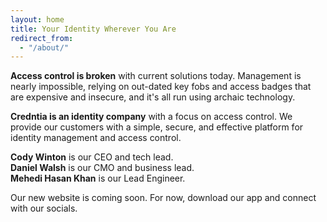 ```yaml
---
layout: home
title: Your Identity Wherever You Are
redirect_from:
  - "/about/"
---
```


**Access control is broken** with current solutions today.
Management is nearly impossible, relying on out-dated key fobs and access badges that are expensive and insecure, and it's all run using archaic technology.

**Credntia is an identity company** with a focus on access control. We provide our customers with a simple, secure, and effective platform for identity management and access control.

**Cody Winton** is our CEO and tech lead.
<br>
**Daniel Walsh** is our CMO and business lead.
<br>
**Mehedi Hasan Khan** is our Lead Engineer.

Our new website is coming soon.
For now, download our app and connect with our socials.
